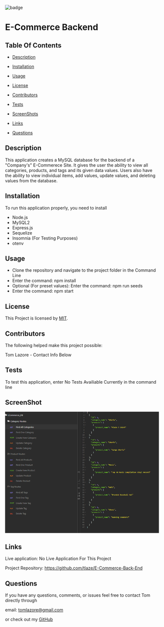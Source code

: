 

  ![badge](https://img.shields.io/badge/license-MIT-brightgreen)
  
  # E-Commerce Backend
  

  ## Table Of Contents

  * [Description](#description)

  * [Installation](#installation)

  * [Usage](#usage)

  * [License](#license)

  * [Contributors](#contributors)

  * [Tests](#tests)

  * [ScreenShots](#screenshots)

  * [Links](#links)

  * [Questions](#questions)

  ## Description

  This application creates a MySQL database for the backend of a "Company's" E-Commerece Site. It gives the user the ability to view all categories, products, and tags and its given data values. Users also have the ability to view individual items, add values, update values, and deleting values from the database.
  
  ## Installation

  To run this application properly, you need to install
  *  Node.js  
  *  MySQL2  
  *  Express.js 
  *  Sequelize  
  *  Insomnia (For Testing Purposes)  
  *  otenv
  

  ## Usage
  
  *  Clone the repository and navigate to the project folder in the Command Line  
  *  Enter the command: npm install  
  *  Optional (For preset values): Enter the command: npm run seeds  
  *  Enter the command: npm start
  
  
  ## License
  
  This Project is licensed by [MIT](https://choosealicense.com/licenses/mit/).
  
  ## Contributors
  
  The following helped make this project possible:

  Tom Lazore - Contact Info Below
  
  
  ## Tests
  
  To test this application, enter No Tests Availiable Currently in the command line

  ## ScreenShot

  ![Screenshot](Assets/screenshot.png)

  ## Links

  Live application: No Live Application For This Project

  Project Repository: https://github.com/tlaze/E-Commerce-Back-End
  
  
  ## Questions

  If you have any questions, comments, or issues feel free to contact Tom directly through
  
  email: tomlazore@gmail.com

  or check out my [GitHub](https://github.com/tlaze)

  
